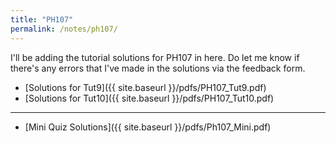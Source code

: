 ```yaml
---
title: "PH107"
permalink: /notes/ph107/
---
```


I'll be adding the tutorial solutions for PH107 in here.
Do let me know if there's any errors that I've made in the solutions via the feedback form.

- [Solutions for Tut9]({{ site.baseurl }}/pdfs/PH107_Tut9.pdf)
- [Solutions for Tut10]({{ site.baseurl }}/pdfs/PH107_Tut10.pdf)

---
- [Mini Quiz Solutions]({{ site.baseurl }}/pdfs/Ph107_Mini.pdf)